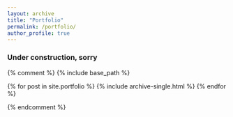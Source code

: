 ```yaml
---
layout: archive
title: "Portfolio"
permalink: /portfolio/
author_profile: true
---
```


<H3>Under construction, sorry</H3>

{% comment %}
{% include base_path %}


{% for post in site.portfolio %}
  {% include archive-single.html %}
{% endfor %}

{% endcomment %}

